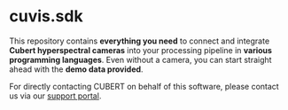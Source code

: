 # cuvis.sdk

This repository contains __everything you need__ to connect and integrate __Cubert hyperspectral cameras__ into your processing pipeline in __various programming languages__. Even without a camera, you can start straight ahead with the __demo data provided__. 

For directly contacting CUBERT on behalf of this software, please contact us via our [support portal](support.cubert-hyperspectral.com).
